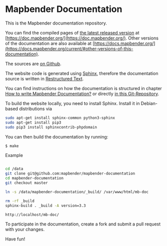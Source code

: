 # Mapbender Documentation

This is the Mapbender documentation repository.

You can find the compiled pages of [the latest released version](https://github.com/mapbender/mapbender-documentation/releases) at [https://doc.mapbender.org/](https://doc.mapbender.org/). Other versions of the documentation are also available at [https://docs.mapbender.org/](https://docs.mapbender.org/current/#other-versions-of-this-documentation).

The sources are [on Github](https://github.com/mapbender/mapbender-documentation).

The website code is generated using [Sphinx](http://sphinx-doc.org/), therefore the documentation source is written in [Restructured Text](http://sphinx-doc.org/rest.html).

You can find instructions on how the documentation is structured in chapter [How to write Mapbender Documentation?](http://doc.mapbender.org/en/book/development/documentation_howto.html) or directly [in this Git-Repository](https://github.com/mapbender/mapbender-documentation/blob/master/en/documentation_howto.rst).


To build the website locally, you need to install Sphinx. Install it in Debian-based distributions via

```bash
sudo apt-get install sphinx-common python3-sphinx
sudo apt-get install pip3
sudo pip3 install sphinxcontrib-phpdomain
```

You can then build the documentation by running:

```bash
$ make
```

Example

```bash

cd /data
git clone git@github.com:mapbender/mapbender-documentation
cd mapbender-documentation
git checkout master

ln -s /data/mapbender-documentation/_build/ /var/www/html/mb-doc

rm -rf _build
sphinx-build . _build -A version=3.3

http://localhost/mb-doc/
```

To participate in the documentation, create a fork and submit a pull request with your changes.


Have fun!
